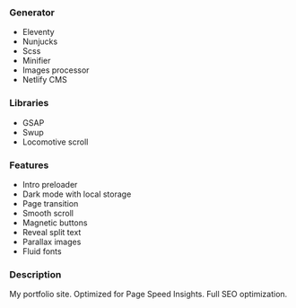 ### Generator

- Eleventy
- Nunjucks
- Scss
- Minifier
- Images processor
- Netlify CMS

### Libraries

- GSAP
- Swup
- Locomotive scroll

### Features

- Intro preloader 
- Dark mode with local storage
- Page transition
- Smooth scroll
- Magnetic buttons
- Reveal split text
- Parallax images
- Fluid fonts

### Description

My portfolio site. Optimized for Page Speed Insights. Full SEO optimization.
